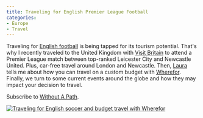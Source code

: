 ```yaml
---
title: Traveling for English Premier League Football
categories:
- Europe
- Travel
---
```


Traveling for [English football](https://www.youtube.com/watch?v=XbiQp5In3TI) is being tapped for its tourism potential. That's why I recently traveled to the United Kingdom with [Visit Britain](https://www.visitbritain.com/us/en/) to attend a Premier League match between top-ranked Leicester City and Newcastle United. Plus, car-free travel around London and Newcastle. Then, [Laura](https://farflungtravels.com/) tells me about how you can travel on a custom budget with [Wherefor](https://www.wherefor.com/). Finally, we turn to some current events around the globe and how they may impact your decision to travel.

Subscribe to [Without A Path](https://itunes.apple.com/us/podcast/without-a-path/id1037475413?l=es&mt=2).<!-- more -->

[![Traveling for English soccer and budget travel with Wherefor](https://withoutapath.com/wp-content/uploads/2016/03/Traveling-for-English-soccer-and-budget-travel-with-Wherefor-200x300.png)](https://withoutapath.com/wp-content/uploads/2016/03/Traveling-for-English-soccer-and-budget-travel-with-Wherefor.png)
